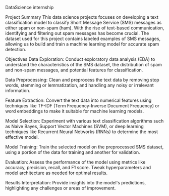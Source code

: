 DataScience internship

Project Summary
This data science projects focuses on developing a text classification model to classify Short Message Service (SMS) messages as either spam or non-spam (ham). With the rise of text-based communication, identifying and filtering out spam messages has become crucial. The dataset used for this project contains labeled examples of SMS messages, allowing us to build and train a machine learning model for accurate spam detection.

Objectives
Data Exploration: Conduct exploratory data analysis (EDA) to understand the characteristics of the SMS dataset, the distribution of spam and non-spam messages, and potential features for classification.

Data Preprocessing: Clean and preprocess the text data by removing stop words, stemming or lemmatization, and handling any noisy or irrelevant information.

Feature Extraction: Convert the text data into numerical features using techniques like TF-IDF (Term Frequency-Inverse Document Frequency) or word embeddings to make it suitable for machine learning models.

Model Selection: Experiment with various text classification algorithms such as Naive Bayes, Support Vector Machines (SVM), or deep learning techniques like Recurrent Neural Networks (RNNs) to determine the most effective model.

Model Training: Train the selected model on the preprocessed SMS dataset, using a portion of the data for training and another for validation.

Evaluation: Assess the performance of the model using metrics like accuracy, precision, recall, and F1 score. Tweak hyperparameters and model architecture as needed for optimal results.

Results Interpretation: Provide insights into the model's predictions, highlighting any challenges or areas of improvement.
